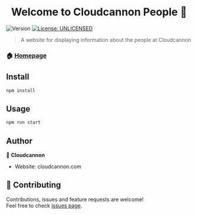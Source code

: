 <h1 align="center">Welcome to Cloudcannon People 👋</h1>
<p>
  <img alt="Version" src="https://img.shields.io/badge/version-0.1.0-blue.svg?cacheSeconds=2592000" />
  <a href="#" target="_blank">
    <img alt="License: UNLICENSED" src="https://img.shields.io/badge/License-UNLICENSED-yellow.svg" />
  </a>
</p>

> A website for displaying information about the people at Cloudcannon

### 🏠 [Homepage](people.cloudcannon.tech)

## Install

```sh
npm install
```

## Usage

```sh
npm run start
```

## Author

👤 **Cloudcannon**

* Website: cloudcannon.com

## 🤝 Contributing

Contributions, issues and feature requests are welcome!<br />Feel free to check [issues page](https://github.com/CloudCannon/people/issues). 